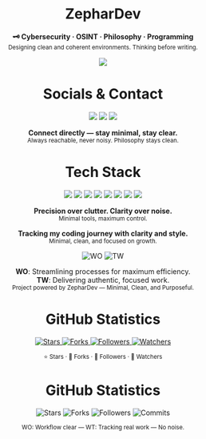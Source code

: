 <h1 align="center">ZepharDev</h1>


<p align="center">
  <b>🗝️ Cybersecurity  · OSINT · Philosophy  · Programming</b><br>
  <sub>Designing clean and coherent environments. Thinking before writing.</sub>
</p>

<p align="center">
  <img src="https://img.shields.io/badge/License-GNU%20GPLv3-f5c2e7?style=for-the-badge&labelColor=1e1e2e&logo=gnu&logoColor=white" />
</p>


<h1 align="center">Socials & Contact</h1>

<p align="center">
  <img src="https://img.shields.io/badge/Instagram-zephartw-f5c2e7?style=for-the-badge&logo=instagram&logoColor=white&labelColor=1e1e2e" />
  <img src="https://img.shields.io/badge/Reddit-Zephar_WO-89b4fa?style=for-the-badge&logo=reddit&logoColor=white&labelColor=1e1e2e" />
  <img src="https://img.shields.io/badge/Email-zephartw@gmail.com-cba6f7?style=for-the-badge&logo=gmail&logoColor=white&labelColor=1e1e2e" />
</p>

<p align="center">
  <b>Connect directly — stay minimal, stay clear.</b><br>
  <sub>Always reachable, never noisy. Philosophy stays clean.</sub>
</p>

<h1 align="center">Tech Stack</h1>

<p align="center">
  <img src="https://img.shields.io/badge/Hyprland-WM-89b4fa?style=for-the-badge&logo=hyprland&logoColor=white&labelColor=1e1e2e" />
  <img src="https://img.shields.io/badge/Arch_Linux-Base-8bd5fa?style=for-the-badge&logo=arch-linux&logoColor=white&labelColor=1e1e2e" />
  <img src="https://img.shields.io/badge/Bash-Scripts-cba6f7?style=for-the-badge&logo=gnubash&logoColor=white&labelColor=1e1e2e" />
  <img src="https://img.shields.io/badge/C-Core-89b4fa?style=for-the-badge&logo=c&logoColor=white&labelColor=1e1e2e" />
  <img src="https://img.shields.io/badge/C%2B%2B-Performance-8bd5fa?style=for-the-badge&logo=linux&logoColor=white&labelColor=1e1e2e" />
  <img src="https://img.shields.io/badge/Java-Logic-cba6f7?style=for-the-badge&logo=openjdk&logoColor=white&labelColor=1e1e2e" />
  <img src="https://img.shields.io/badge/JSONC-Config-f5c2e7?style=for-the-badge&logo=json&logoColor=white&labelColor=1e1e2e" />
  <img src="https://img.shields.io/badge/CSS-UI%20Tweak-89b4fa?style=for-the-badge&logo=css3&logoColor=white&labelColor=1e1e2e" />
</p>

<p align="center">
  <b>Precision over clutter. Clarity over noise.</b><br>
  <sub>Minimal tools, maximum control.</sub>
</p>



<p align="center">
  <b>Tracking my coding journey with clarity and style.</b><br />
  <sub>Minimal, clean, and focused on growth.</sub>
</p>

<p align="center">
  <img src="https://img.shields.io/badge/WO-Workflow_Optimization-cba6f7?style=for-the-badge&labelColor=1e1e2e&logo=awesome&logoColor=white" alt="WO" />
  <img src="https://img.shields.io/badge/TW-True_Work-89b4fa?style=for-the-badge&labelColor=1e1e2e&logo=github-actions&logoColor=white" alt="TW" />
</p>

<p align="center">
  <b>WO</b>: Streamlining processes for maximum efficiency.<br>
  <b>TW</b>: Delivering authentic, focused work.<br>
  <sub>Project powered by ZepharDev — Minimal, Clean, and Purposeful.</sub>
</p>


<h1 align="center">GitHub Statistics</h1>

<div align="center">

  <a href="https://github.com/ZepharDev?tab=stars" target="_blank" rel="noopener noreferrer">
    <img src="https://img.shields.io/github/stars/ZepharDev?style=flat-square&color=cba6f7&labelColor=1e1e2e&logo=github&logoColor=white" alt="Stars" />
  </a>
  <a href="https://github.com/ZepharDev?tab=forks" target="_blank" rel="noopener noreferrer">
    <img src="https://img.shields.io/github/forks/ZepharDev?style=flat-square&color=f5c2e7&labelColor=1e1e2e&logo=github&logoColor=white" alt="Forks" />
  </a>
  <a href="https://github.com/ZepharDev?tab=followers" target="_blank" rel="noopener noreferrer">
    <img src="https://img.shields.io/github/followers/ZepharDev?style=flat-square&color=8bd5fa&labelColor=1e1e2e&logo=github&logoColor=white" alt="Followers" />
  </a>
  <a href="https://github.com/ZepharDev?tab=watchers" target="_blank" rel="noopener noreferrer">
    <img src="https://img.shields.io/github/watchers/ZepharDev?style=flat-square&color=89b4fa&labelColor=1e1e2e&logo=github&logoColor=white" alt="Watchers" />
  </a>

</div>

<p align="center">
  <sub>⭐ Stars · 🍴 Forks · 👥 Followers · 👀 Watchers</sub>
</p>

<h1 align="center">GitHub Statistics</h1>

<p align="center">
  <img src="https://img.shields.io/github/stars/ZepharDev?style=for-the-badge&color=cba6f7&label=Stars&labelColor=1e1e2e&logo=github&logoColor=white" alt="Stars" />
  <img src="https://img.shields.io/github/forks/ZepharDev?style=for-the-badge&color=89b4fa&label=Forks&labelColor=1e1e2e&logo=github&logoColor=white" alt="Forks" />
  <img src="https://img.shields.io/github/followers/ZepharDev?style=for-the-badge&color=f5c2e7&label=Followers&labelColor=1e1e2e&logo=github&logoColor=white" alt="Followers" />
  <img src="https://img.shields.io/github/commit-activity/y/ZepharDev?style=for-the-badge&color=8bd5fa&label=Commits&labelColor=1e1e2e&logo=git&logoColor=white" alt="Commits" />
</p>

<p align="center">
  <sub>WO: Workflow clear — WT: Tracking real work — No noise.</sub>
</p>